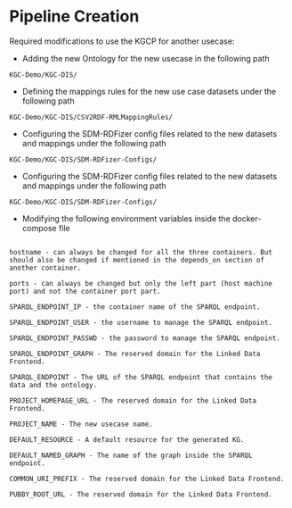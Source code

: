 # Pipeline Creation

Required modifications to use the KGCP for another usecase:


- Adding the new Ontology for the new usecase in the following path
```
KGC-Demo/KGC-DIS/
```

- Defining the mappings rules for the new use case datasets under the following path
```
KGC-Demo/KGC-DIS/CSV2RDF-RMLMappingRules/
```


- Configuring the SDM-RDFizer config files related to the new datasets and mappings under the following path
```
KGC-Demo/KGC-DIS/SDM-RDFizer-Configs/
```

- Configuring the SDM-RDFizer config files related to the new datasets and mappings under the following path
```
KGC-Demo/KGC-DIS/SDM-RDFizer-Configs/
```

- Modifying the following environment variables inside the docker-compose file
```

hostname - can always be changed for all the three containers. But should also be changed if mentioned in the depends_on section of another container.

ports - can always be changed but only the left part (host machine port) and not the container port part.

SPARQL_ENDPOINT_IP - the container name of the SPARQL endpoint.

SPARQL_ENDPOINT_USER - the username to manage the SPARQL endpoint.

SPARQL_ENDPOINT_PASSWD - the password to manage the SPARQL endpoint.

SPARQL_ENDPOINT_GRAPH - The reserved domain for the Linked Data Frontend.

SPARQL_ENDPOINT - The URL of the SPARQL endpoint that contains the data and the ontology.

PROJECT_HOMEPAGE_URL - The reserved domain for the Linked Data Frontend.

PROJECT_NAME - The new usecase name.

DEFAULT_RESOURCE - A default resource for the generated KG.

DEFAULT_NAMED_GRAPH - The name of the graph inside the SPARQL endpoint.

COMMON_URI_PREFIX - The reserved domain for the Linked Data Frontend.

PUBBY_ROOT_URL - The reserved domain for the Linked Data Frontend.

```